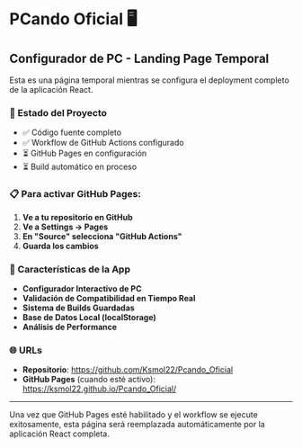 # PCando Oficial 🖥️

## Configurador de PC - Landing Page Temporal

Esta es una página temporal mientras se configura el deployment completo de la aplicación React.

### 🚀 Estado del Proyecto

- ✅ Código fuente completo
- ✅ Workflow de GitHub Actions configurado  
- ⏳ GitHub Pages en configuración
- ⏳ Build automático en proceso

### 📋 Para activar GitHub Pages:

1. **Ve a tu repositorio en GitHub**
2. **Ve a Settings → Pages**
3. **En "Source" selecciona "GitHub Actions"**
4. **Guarda los cambios**

### 🔧 Características de la App

- **Configurador Interactivo de PC**
- **Validación de Compatibilidad en Tiempo Real**
- **Sistema de Builds Guardadas**
- **Base de Datos Local (localStorage)**
- **Análisis de Performance**

### 🌐 URLs

- **Repositorio**: https://github.com/Ksmol22/Pcando_Oficial
- **GitHub Pages** (cuando esté activo): https://ksmol22.github.io/Pcando_Oficial/

---

Una vez que GitHub Pages esté habilitado y el workflow se ejecute exitosamente, esta página será reemplazada automáticamente por la aplicación React completa.
